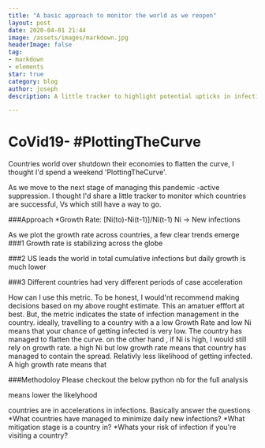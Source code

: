 ```yaml
---
title: "A basic approach to monitor the world as we reopen"
layout: post
date: 2020-04-01 21:44
image: /assets/images/markdown.jpg
headerImage: false
tag:
- markdown
- elements
star: true
category: blog
author: joseph
description: A little tracker to highlight potential upticks in infection as we reopen the world 

---
```

# CoVid19- #PlottingTheCurve

Countries world over shutdown their economies to flatten the curve, I thought I'd spend a weekend 'PlottingTheCurve'.  

As we move to the next stage of managing this pandemic -active suppression.  I thought I'd share a little tracker to monitor which countries are successful, Vs which still have a way to go.

###Approach
*Growth Rate: [Ni(to)-Ni(t-1)]/Ni(t-1)
Ni -> New infections

As we plot the growth rate across countries, a few clear trends emerge
###1 Growth rate is stabilizing across the globe

###2 US leads the world in total cumulative infections but daily growth is much lower


###3 Different countries had very different periods of case acceleration


How can I use this metric.  To be honest, I would'nt recommend making decisions based on my above rought estimate.  This an amatuer efffort at best.  But, the metric indicates the state of infection management in the country.  ideally, travelling to a country with a a low Growth Rate and low Ni means that your chance of getting infected is very low. The country has managed to flatten the curve. on the other hand , if Ni is high, I would still rely on growth rate.  a high Ni but low growth rate means that country has managed to contain the spread. Relativly less likelihood of getting infected.  A high growth rate means that 

###Methodoloy
Please checkout the below python nb for the full analysis

means lower the likelyhood



countries are in 
accelerations in infections. Basically answer the questions
*What countries have managed to minimize daily new infections?
*What mitigation stage is a country in?
*Whats your risk of infection if you're visiting a country?


